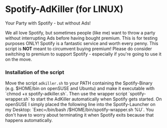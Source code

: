 # Spotify-AdKiller (for LINUX)

Your Party with Spotify - but without Ads!

We all love Spotify, but sometimes people (like me) want to throw a party without interrupting Ads before having bought premium. This is for testing purposes ONLY! Spotify is a fantastic service and worth every penny. This script is **NOT** meant to circumvent buying premium! Please do consider switching to premium to support Spotify - especially if you're going to use it on the move.

### Installation of the script

Move the script `adkiller.sh` to your PATH containing the Spotify-Binary (e.g. $HOME/bin on openSUSE and Ubuntu) and make it executable with `chmod +x spotify-adkiller.sh`. Then use the wrapper script `spotify-wrapper.sh` to start the AdKiller automatically when Spotify gets started. On openSUSE I simply placed the following line into the Spotify-Launcher on my Desktop: `Exec=/bin/bash /$HOME/bin/spotify-wrapper.sh %U`. You don't have to worry about terminating it when Spotify exits because that happens automatically.

